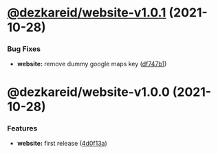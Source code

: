 # [@dezkareid/website-v1.0.1](https://github.com/dezkareid/dezkareid/compare/website-1.0.0...website-1.0.1) (2021-10-28)


### Bug Fixes

* **website:** remove dummy google maps key ([df747b1](https://github.com/dezkareid/dezkareid/commit/df747b181f2f8d1074f8be97887b99501df7338a))

# @dezkareid/website-v1.0.0 (2021-10-28)


### Features

* **website:** first release ([4d0f13a](https://github.com/dezkareid/dezkareid/commit/4d0f13aa75174f955e3f0250a8e04f4036d03393))
